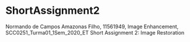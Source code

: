 # ShortAssignment2
Normando de Campos Amazonas Filho, 11561949, Image Enhancement, SCC0251_Turma01_1Sem_2020_ET Short Assignment 2: Image Restoration
